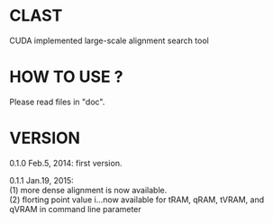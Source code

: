 # CLAST
CUDA implemented large-scale alignment search tool

# HOW TO USE ?
Please read files in "doc".

# VERSION

0.1.0 Feb.5,  2014: first version.  

0.1.1 Jan.19, 2015:  
    (1) more dense alignment is now available.  
    (2) florting point value i…now available for tRAM, qRAM, tVRAM, and qVRAM in command line parameter
